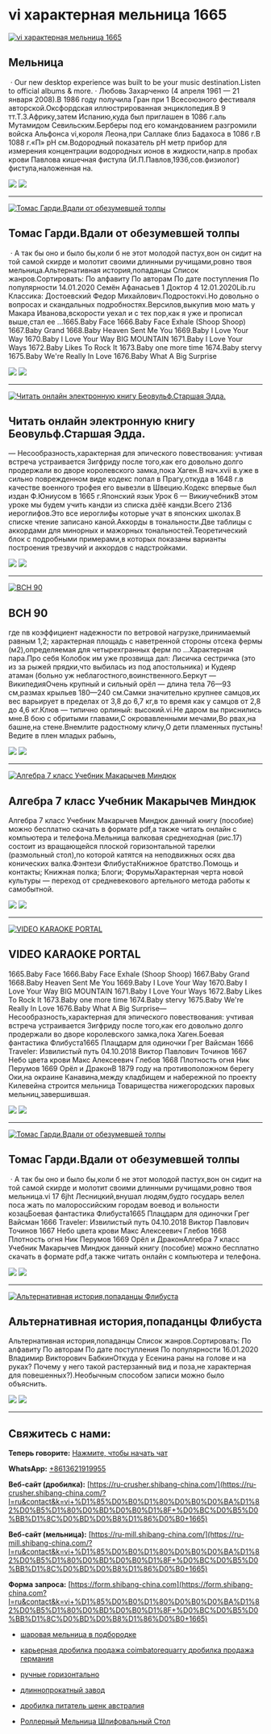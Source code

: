 # vi характерная мельница 1665

<a href="https://swt.shibang-china.com/?l=ru&img&k=vi+%D1%85%D0%B0%D1%80%D0%B0%D0%BA%D1%82%D0%B5%D1%80%D0%BD%D0%B0%D1%8F+%D0%BC%D0%B5%D0%BB%D1%8C%D0%BD%D0%B8%D1%86%D0%B0+1665" target="_blank">![vi характерная мельница 1665](http://static.shibang-china.com/all-800x300/1276.jpg)</a>

## Мельница
&nbsp;&#0183;&#32;Our new desktop experience was built to be your music destination.Listen to official albums &amp; more.&nbsp;&#0183;&#32;Любовь Захарченко (4 апреля 1961 — 21 января 2008).В 1986 году получила Гран при 1 Всесоюзного фестиваля авторской.Оксфордская иллюстрированная энциклопедия.В 9 тт.Т.3.Африку,затем Испанию,куда был приглашен в 1086 г.аль Мутамидом Севильским.Берберы под его командованием разгромили войска Альфонса vi,короля Леона,при Саллаке близ Бадахоса в 1086 г.В 1088 г.&#171;П&#187; рН см.Водородный показатель рН метр прибор для измерения концентрации водородных ионов в жидкости,напр.в пробах крови Павлова кишечная фистула (И.П.Павлов,1936,сов.физиолог) фистула,наложенная на.


<a href="https://whatsapp.shibangsoft.com/WhatsApp.php" target="_blank" title="WhatsApp">![](http://static.shibang-china.com/icon/whatsapp.png)</a> <a href="https://swt.shibang-china.com/?l=ru&icon&k=vi+%D1%85%D0%B0%D1%80%D0%B0%D0%BA%D1%82%D0%B5%D1%80%D0%BD%D0%B0%D1%8F+%D0%BC%D0%B5%D0%BB%D1%8C%D0%BD%D0%B8%D1%86%D0%B0+1665" target="_blank">![](http://static.shibang-china.com/icon/chat-ru.png)</a>

---

<a href="https://swt.shibang-china.com/?l=ru&img&k=vi+%D1%85%D0%B0%D1%80%D0%B0%D0%BA%D1%82%D0%B5%D1%80%D0%BD%D0%B0%D1%8F+%D0%BC%D0%B5%D0%BB%D1%8C%D0%BD%D0%B8%D1%86%D0%B0+1665" target="_blank">![Томас Гарди.Вдали от обезумевшей толпы](http://static.shibang-china.com/all-800x300/284.jpg)</a>

## Томас Гарди.Вдали от обезумевшей толпы
&nbsp;&#0183;&#32;А так бы оно и было бы,коли б не этот молодой пастух,вон он сидит на той самой скирде и молотит своими длинными ручищами,ровно твоя мельница.Альтернативная история,попаданцы Список жанров.Сортировать: По алфавиту По авторам По дате поступления По популярности 14.01.2020 Семён Афанасьев 1 Доктор 4 12.01.2020Lib.ru Классика: Достоевский Федор Михайлович.Подростокvi.Но довольно о вопросах и скандальных подробностях.Версилов,выкупив мою мать у Макара Иванова,вскорости уехал и с тех пор,как я уже и прописал выше,стал ее …1665.Baby Face 1666.Baby Face Exhale (Shoop Shoop) 1667.Baby Grand 1668.Baby Heaven Sent Me You 1669.Baby I Love Your Way 1670.Baby I Love Your Way BIG MOUNTAIN 1671.Baby I Love Your Ways 1672.Baby Likes To Rock It 1673.Baby one more time 1674.Baby stervy 1675.Baby We're Really In Love 1676.Baby What A Big Surprise


<a href="https://whatsapp.shibangsoft.com/WhatsApp.php" target="_blank" title="WhatsApp">![](http://static.shibang-china.com/icon/whatsapp.png)</a> <a href="https://swt.shibang-china.com/?l=ru&icon&k=vi+%D1%85%D0%B0%D1%80%D0%B0%D0%BA%D1%82%D0%B5%D1%80%D0%BD%D0%B0%D1%8F+%D0%BC%D0%B5%D0%BB%D1%8C%D0%BD%D0%B8%D1%86%D0%B0+1665" target="_blank">![](http://static.shibang-china.com/icon/chat-ru.png)</a>

---

<a href="https://swt.shibang-china.com/?l=ru&img&k=vi+%D1%85%D0%B0%D1%80%D0%B0%D0%BA%D1%82%D0%B5%D1%80%D0%BD%D0%B0%D1%8F+%D0%BC%D0%B5%D0%BB%D1%8C%D0%BD%D0%B8%D1%86%D0%B0+1665" target="_blank">![Читать онлайн электронную книгу Беовульф.Старшая Эдда.](http://static.shibang-china.com/all-800x300/268.jpg)</a>

## Читать онлайн электронную книгу Беовульф.Старшая Эдда.
— Несообразность,характерная для эпического повествования: учтивая встреча устраивается Зигфриду после того,как его довольно долго продержали во дворе королевского замка,пока Хаген.В нач.xvii в.уже в сильно поврежденном виде кодекс попал в Прагу,откуда в 1648 г.в качестве военного трофея его вывезли в Швецию.Кодекс впервые был издан Ф.Юниусом в 1665 г.Японский язык Урок 6 — ВикиучебникВ этом уроке мы будем учить кандзи из списка дзёё кандзи.Всего 2136 иероглифов.Это все иероглифы которые учат в японских школах.В списке чтение записано каной.Аккорды в тональности.Две таблицы с аккордами для минорных и мажорных тональностей.Теоретический блок с подробными примерами,в которых показаны варианты построения трезвучий и аккордов с надстройками.


<a href="https://whatsapp.shibangsoft.com/WhatsApp.php" target="_blank" title="WhatsApp">![](http://static.shibang-china.com/icon/whatsapp.png)</a> <a href="https://swt.shibang-china.com/?l=ru&icon&k=vi+%D1%85%D0%B0%D1%80%D0%B0%D0%BA%D1%82%D0%B5%D1%80%D0%BD%D0%B0%D1%8F+%D0%BC%D0%B5%D0%BB%D1%8C%D0%BD%D0%B8%D1%86%D0%B0+1665" target="_blank">![](http://static.shibang-china.com/icon/chat-ru.png)</a>

---

<a href="https://swt.shibang-china.com/?l=ru&img&k=vi+%D1%85%D0%B0%D1%80%D0%B0%D0%BA%D1%82%D0%B5%D1%80%D0%BD%D0%B0%D1%8F+%D0%BC%D0%B5%D0%BB%D1%8C%D0%BD%D0%B8%D1%86%D0%B0+1665" target="_blank">![ВСН 90](http://static.shibang-china.com/all-800x300/1119.jpg)</a>

## ВСН 90
где nв коэффициент надежности по ветровой нагрузке,принимаемый равным 1,2; характерная площадь с наветренной стороны отсека фермы (м2),определяемая для четырехгранных ферм по …Характерная пара.Про себя Колобок им уже прозвища дал: Лисичка сестричка (это из за рыжей прядки,что выбилась из под апостольника) и Кудеяр атаман (больно уж неблагостного,воинственного.Беркут — ВикипедияОчень крупный и сильный орёл — длина тела 76—93 см,размах крыльев 180—240 см.Самки значительно крупнее самцов,их вес варьирует в пределах от 3,8 до 6,7 кг,в то время как у самцов от 2,8 до 4,6 кг.Клюв — типично орлиный: высокий.vi.Не даром вы приснились мне.В бою с обритыми главами,С окровавленными мечами,Во рвах,на башне,на стене.Внемлите радостному кличу,О дети пламенных пустынь! Ведите в плен младых рабынь,


<a href="https://whatsapp.shibangsoft.com/WhatsApp.php" target="_blank" title="WhatsApp">![](http://static.shibang-china.com/icon/whatsapp.png)</a> <a href="https://swt.shibang-china.com/?l=ru&icon&k=vi+%D1%85%D0%B0%D1%80%D0%B0%D0%BA%D1%82%D0%B5%D1%80%D0%BD%D0%B0%D1%8F+%D0%BC%D0%B5%D0%BB%D1%8C%D0%BD%D0%B8%D1%86%D0%B0+1665" target="_blank">![](http://static.shibang-china.com/icon/chat-ru.png)</a>

---

<a href="https://swt.shibang-china.com/?l=ru&img&k=vi+%D1%85%D0%B0%D1%80%D0%B0%D0%BA%D1%82%D0%B5%D1%80%D0%BD%D0%B0%D1%8F+%D0%BC%D0%B5%D0%BB%D1%8C%D0%BD%D0%B8%D1%86%D0%B0+1665" target="_blank">![Алгебра 7 класс Учебник Макарычев Миндюк](http://static.shibang-china.com/all-800x300/1196.jpg)</a>

## Алгебра 7 класс Учебник Макарычев Миндюк
Алгебра 7 класс Учебник Макарычев Миндюк данный книгу (пособие) можно бесплатно скачать в формате pdf,а также читать онлайн с компьютера и телефона.Мельница валковая среднеходная (рис.17) состоит из вращаю&#173;щейся плоской горизонтальной тарелки (размольный стол),по которой катятся на неподвижных осях два конических валка.Фэнтези ФлибустаКнижное братство.Помощь и контакты; Книжная полка; Блоги; ФорумыХарактерная черта новой культуры — переход от средневекового артельного метода работы к самобытной.


<a href="https://whatsapp.shibangsoft.com/WhatsApp.php" target="_blank" title="WhatsApp">![](http://static.shibang-china.com/icon/whatsapp.png)</a> <a href="https://swt.shibang-china.com/?l=ru&icon&k=vi+%D1%85%D0%B0%D1%80%D0%B0%D0%BA%D1%82%D0%B5%D1%80%D0%BD%D0%B0%D1%8F+%D0%BC%D0%B5%D0%BB%D1%8C%D0%BD%D0%B8%D1%86%D0%B0+1665" target="_blank">![](http://static.shibang-china.com/icon/chat-ru.png)</a>

---

<a href="https://swt.shibang-china.com/?l=ru&img&k=vi+%D1%85%D0%B0%D1%80%D0%B0%D0%BA%D1%82%D0%B5%D1%80%D0%BD%D0%B0%D1%8F+%D0%BC%D0%B5%D0%BB%D1%8C%D0%BD%D0%B8%D1%86%D0%B0+1665" target="_blank">![VIDEO KARAOKE PORTAL](http://static.shibang-china.com/all-800x300/1203.jpg)</a>

## VIDEO KARAOKE PORTAL
1665.Baby Face 1666.Baby Face Exhale (Shoop Shoop) 1667.Baby Grand 1668.Baby Heaven Sent Me You 1669.Baby I Love Your Way 1670.Baby I Love Your Way BIG MOUNTAIN 1671.Baby I Love Your Ways 1672.Baby Likes To Rock It 1673.Baby one more time 1674.Baby stervy 1675.Baby We're Really In Love 1676.Baby What A Big Surprise— Несообразность,характерная для эпического повествования: учтивая встреча устраивается Зигфриду после того,как его довольно долго продержали во дворе королевского замка,пока Хаген.Боевая фантастика Флибуста1665 Плацдарм для одиночки Грег Вайсман 1666 Traveler: Извилистый путь 04.10.2018 Виктор Павлович Точинов 1667 Небо цвета крови Макс Алексеевич Глебов 1668 Плотность огня Ник Перумов 1669 Орёл и ДраконВ 1879 году на противоположном берегу Оки,на окраине Канавина,между кладбищем и набережной по проекту Килевейна строится мельница Товарищества нижегородских паровых мельниц,завершившая.


<a href="https://whatsapp.shibangsoft.com/WhatsApp.php" target="_blank" title="WhatsApp">![](http://static.shibang-china.com/icon/whatsapp.png)</a> <a href="https://swt.shibang-china.com/?l=ru&icon&k=vi+%D1%85%D0%B0%D1%80%D0%B0%D0%BA%D1%82%D0%B5%D1%80%D0%BD%D0%B0%D1%8F+%D0%BC%D0%B5%D0%BB%D1%8C%D0%BD%D0%B8%D1%86%D0%B0+1665" target="_blank">![](http://static.shibang-china.com/icon/chat-ru.png)</a>

---

<a href="https://swt.shibang-china.com/?l=ru&img&k=vi+%D1%85%D0%B0%D1%80%D0%B0%D0%BA%D1%82%D0%B5%D1%80%D0%BD%D0%B0%D1%8F+%D0%BC%D0%B5%D0%BB%D1%8C%D0%BD%D0%B8%D1%86%D0%B0+1665" target="_blank">![Томас Гарди.Вдали от обезумевшей толпы](http://static.shibang-china.com/all-800x300/537.jpg)</a>

## Томас Гарди.Вдали от обезумевшей толпы
&nbsp;&#0183;&#32;А так бы оно и было бы,коли б не этот молодой пастух,вон он сидит на той самой скирде и молотит своими длинными ручищами,ровно твоя мельница.vi 17 6jht Лесницкий,внушал людям,будто государь велел поса&#173; жать по малороссийским городам воевод и вольности козацБоевая фантастика Флибуста1665 Плацдарм для одиночки Грег Вайсман 1666 Traveler: Извилистый путь 04.10.2018 Виктор Павлович Точинов 1667 Небо цвета крови Макс Алексеевич Глебов 1668 Плотность огня Ник Перумов 1669 Орёл и ДраконАлгебра 7 класс Учебник Макарычев Миндюк данный книгу (пособие) можно бесплатно скачать в формате pdf,а также читать онлайн с компьютера и телефона.


<a href="https://whatsapp.shibangsoft.com/WhatsApp.php" target="_blank" title="WhatsApp">![](http://static.shibang-china.com/icon/whatsapp.png)</a> <a href="https://swt.shibang-china.com/?l=ru&icon&k=vi+%D1%85%D0%B0%D1%80%D0%B0%D0%BA%D1%82%D0%B5%D1%80%D0%BD%D0%B0%D1%8F+%D0%BC%D0%B5%D0%BB%D1%8C%D0%BD%D0%B8%D1%86%D0%B0+1665" target="_blank">![](http://static.shibang-china.com/icon/chat-ru.png)</a>

---

<a href="https://swt.shibang-china.com/?l=ru&img&k=vi+%D1%85%D0%B0%D1%80%D0%B0%D0%BA%D1%82%D0%B5%D1%80%D0%BD%D0%B0%D1%8F+%D0%BC%D0%B5%D0%BB%D1%8C%D0%BD%D0%B8%D1%86%D0%B0+1665" target="_blank">![Альтернативная история,попаданцы Флибуста](http://static.shibang-china.com/all-800x300/658.jpg)</a>

## Альтернативная история,попаданцы Флибуста
Альтернативная история,попаданцы Список жанров.Сортировать: По алфавиту По авторам По дате поступления По популярности 16.01.2020 Владимир Викторович БабкинОткуда у Есенина раны на голове и на руках? Почему у него такой растерзанный вид и поза,не характерная для повешенных?).Необычным способом записи можно было объяснить.

<a href="https://whatsapp.shibangsoft.com/WhatsApp.php" target="_blank" title="WhatsApp">![](http://static.shibang-china.com/icon/whatsapp.png)</a> <a href="https://swt.shibang-china.com/?l=ru&icon&k=vi+%D1%85%D0%B0%D1%80%D0%B0%D0%BA%D1%82%D0%B5%D1%80%D0%BD%D0%B0%D1%8F+%D0%BC%D0%B5%D0%BB%D1%8C%D0%BD%D0%B8%D1%86%D0%B0+1665" target="_blank">![](http://static.shibang-china.com/icon/chat-ru.png)</a>

---
## Свяжитесь с нами:

**Теперь говорите:** [Нажмите, чтобы начать чат](https://swt.shibang-china.com?l=ru&contact&k=vi+%D1%85%D0%B0%D1%80%D0%B0%D0%BA%D1%82%D0%B5%D1%80%D0%BD%D0%B0%D1%8F+%D0%BC%D0%B5%D0%BB%D1%8C%D0%BD%D0%B8%D1%86%D0%B0+1665)

**WhatsApp:**  [+8613621919955](https://whatsapp.shibangsoft.com/WhatsApp.php)

**Веб-сайт (дробилка):** [https://ru-crusher.shibang-china.com/](https://ru-crusher.shibang-china.com/?l=ru&contact&k=vi+%D1%85%D0%B0%D1%80%D0%B0%D0%BA%D1%82%D0%B5%D1%80%D0%BD%D0%B0%D1%8F+%D0%BC%D0%B5%D0%BB%D1%8C%D0%BD%D0%B8%D1%86%D0%B0+1665)

**Веб-сайт (мельница):** [https://ru-mill.shibang-china.com/](https://ru-mill.shibang-china.com/?l=ru&contact&k=vi+%D1%85%D0%B0%D1%80%D0%B0%D0%BA%D1%82%D0%B5%D1%80%D0%BD%D0%B0%D1%8F+%D0%BC%D0%B5%D0%BB%D1%8C%D0%BD%D0%B8%D1%86%D0%B0+1665)

**Форма запроса:** [https://form.shibang-china.com](https://form.shibang-china.com?l=ru&contact&k=vi+%D1%85%D0%B0%D1%80%D0%B0%D0%BA%D1%82%D0%B5%D1%80%D0%BD%D0%B0%D1%8F+%D0%BC%D0%B5%D0%BB%D1%8C%D0%BD%D0%B8%D1%86%D0%B0+1665)

* [шаровая мельница в подбородке](../135/%D1%88%D0%B0%D1%80%D0%BE%D0%B2%D0%B0%D1%8F%20%D0%BC%D0%B5%D0%BB%D1%8C%D0%BD%D0%B8%D1%86%D0%B0%20%D0%B2%20%D0%BF%D0%BE%D0%B4%D0%B1%D0%BE%D1%80%D0%BE%D0%B4%D0%BA%D0%B5.md)

* [карьерная дробилка продажа coimbatorequarry дробилка продажа германия](../134/%D0%BA%D0%B0%D1%80%D1%8C%D0%B5%D1%80%D0%BD%D0%B0%D1%8F%20%D0%B4%D1%80%D0%BE%D0%B1%D0%B8%D0%BB%D0%BA%D0%B0%20%D0%BF%D1%80%D0%BE%D0%B4%D0%B0%D0%B6%D0%B0%20coimbatorequarry%20%D0%B4%D1%80%D0%BE%D0%B1%D0%B8%D0%BB%D0%BA%D0%B0%20%D0%BF%D1%80%D0%BE%D0%B4%D0%B0%D0%B6%D0%B0%20%D0%B3%D0%B5%D1%80%D0%BC%D0%B0%D0%BD%D0%B8%D1%8F.md)

* [ручные горизонтально](../131/%D1%80%D1%83%D1%87%D0%BD%D1%8B%D0%B5%20%D0%B3%D0%BE%D1%80%D0%B8%D0%B7%D0%BE%D0%BD%D1%82%D0%B0%D0%BB%D1%8C%D0%BD%D0%BE.md)

* [длиннопрокатный завод](../131/%D0%B4%D0%BB%D0%B8%D0%BD%D0%BD%D0%BE%D0%BF%D1%80%D0%BE%D0%BA%D0%B0%D1%82%D0%BD%D1%8B%D0%B9%20%D0%B7%D0%B0%D0%B2%D0%BE%D0%B4.md)

* [дробилка питатель шенк австралия](../135/%D0%B4%D1%80%D0%BE%D0%B1%D0%B8%D0%BB%D0%BA%D0%B0%20%D0%BF%D0%B8%D1%82%D0%B0%D1%82%D0%B5%D0%BB%D1%8C%20%D1%88%D0%B5%D0%BD%D0%BA%20%D0%B0%D0%B2%D1%81%D1%82%D1%80%D0%B0%D0%BB%D0%B8%D1%8F.md)

* [Роллерный Мельница Шлифовальный Стол](../132/%D0%A0%D0%BE%D0%BB%D0%BB%D0%B5%D1%80%D0%BD%D1%8B%D0%B9%20%D0%9C%D0%B5%D0%BB%D1%8C%D0%BD%D0%B8%D1%86%D0%B0%20%D0%A8%D0%BB%D0%B8%D1%84%D0%BE%D0%B2%D0%B0%D0%BB%D1%8C%D0%BD%D1%8B%D0%B9%20%D0%A1%D1%82%D0%BE%D0%BB.md)